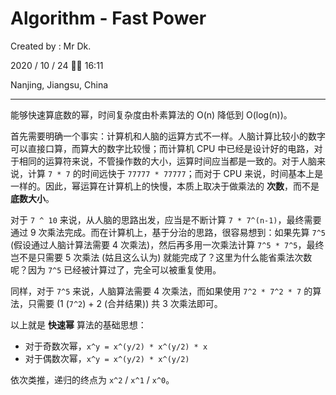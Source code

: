 # Algorithm - Fast Power

Created by : Mr Dk.

2020 / 10 / 24 👨‍💻 16:11

Nanjing, Jiangsu, China

---

能够快速算底数的幂，时间复杂度由朴素算法的 O(n) 降低到 O(log(n))。

首先需要明确一个事实：计算机和人脑的运算方式不一样。人脑计算比较小的数字可以直接口算，而算大的数字比较慢；而计算机 CPU 中已经是设计好的电路，对于相同的运算符来说，不管操作数的大小，运算时间应当都是一致的。对于人脑来说，计算 `7 * 7` 的时间远快于 `77777 * 77777`；而对于 CPU 来说，时间基本上是一样的。因此，幂运算在计算机上的快慢，本质上取决于做乘法的 **次数**，而不是 **底数大小**。

对于 `7 ^ 10` 来说，从人脑的思路出发，应当是不断计算 `7 * 7^(n-1)`，最终需要通过 9 次乘法完成。而在计算机上，基于分治的思路，很容易想到：如果先算 `7^5` (假设通过人脑计算法需要 4 次乘法)，然后再多用一次乘法计算 `7^5 * 7^5`，最终岂不是只需要 5 次乘法 (姑且这么认为) 就能完成了？这里为什么能省乘法次数呢？因为 `7^5` 已经被计算过了，完全可以被重复使用。

同样，对于 `7^5` 来说，人脑算法需要 4 次乘法，而如果使用 `7^2 * 7^2 * 7` 的算法，只需要 (1 (`7^2`) + 2 (合并结果)) 共 3 次乘法即可。

以上就是 **快速幂** 算法的基础思想：

- 对于奇数次幂，`x^y = x^(y/2) * x^(y/2) * x`
- 对于偶数次幂，`x^y = x^(y/2) * x^(y/2)`

依次类推，递归的终点为 `x^2` / `x^1` / `x^0`。
